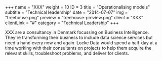 +++
name = "XXX"
weight = 10
ID = 3
title = "Operationalising models"
subtitle = "Technical leadership"
date = "2014-07-07"
img = "treehouse.png"
preview = "treehouse-preview.png"
client = "XXX"
clientLink = "#"
category = "Technical Leadership"
+++

XXX are a consultancy in Denmark focussing on Business Intelligence. They're transforming their business to include data science services but need a hand every now and again. Locke Data would spend a half-day at a time working with their consultants on projects to help them acquire the relevant skills, troubleshoot problems, and deliver for clients.
